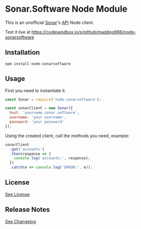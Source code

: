 # Sonar.Software Node Module

This is an unofficial [Sonar](https://sonar.software/)'s [API](https://sonar.software/apidoc/) Node client.

Test it live at https://codesandbox.io/s/github/maddog986/node-sonarsoftware

## Installation

```
npm install node-sonarsoftware
```

## Usage

First you need to instantiate it.

```javascript
const Sonar = require('node-sonarsoftware');

const sonarClient = new Sonar({
  host: 'yourname.sonar.software',
  username: 'your username',
  password: 'your password'
});
```

Using the created client, call the methods you need, example:

```javascript
sonarClient
  .get('accounts')
  .then(response => {
    console.log('accounts:', response);
  })
  .catch(e => console.log('ERROR:', e));
```

## License

[See License](https://github.com/maddog986/node-repairshopr/blob/master/LICENSE)

## Release Notes

[See Changelog](https://github.com/maddog986/node-repairshopr/blob/master/CHANGELOG.md)
